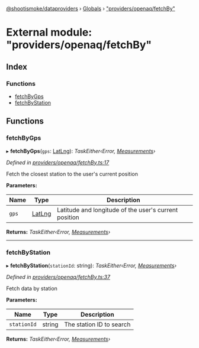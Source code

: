 [@shootismoke/dataproviders](../README.md) › [Globals](../globals.md) › ["providers/openaq/fetchBy"](_providers_openaq_fetchby_.md)

# External module: "providers/openaq/fetchBy"

## Index

### Functions

* [fetchByGps](_providers_openaq_fetchby_.md#fetchbygps)
* [fetchByStation](_providers_openaq_fetchby_.md#fetchbystation)

## Functions

###  fetchByGps

▸ **fetchByGps**(`gps`: [LatLng](../interfaces/_types_.latlng.md)): *TaskEither‹Error, [Measurements](_providers_openaq_validation_.md#measurements)›*

*Defined in [providers/openaq/fetchBy.ts:17](https://github.com/shootismoke/common/blob/abfb8ac/packages/dataproviders/src/providers/openaq/fetchBy.ts#L17)*

Fetch the closest station to the user's current position

**Parameters:**

Name | Type | Description |
------ | ------ | ------ |
`gps` | [LatLng](../interfaces/_types_.latlng.md) | Latitude and longitude of the user's current position  |

**Returns:** *TaskEither‹Error, [Measurements](_providers_openaq_validation_.md#measurements)›*

___

###  fetchByStation

▸ **fetchByStation**(`stationId`: string): *TaskEither‹Error, [Measurements](_providers_openaq_validation_.md#measurements)›*

*Defined in [providers/openaq/fetchBy.ts:37](https://github.com/shootismoke/common/blob/abfb8ac/packages/dataproviders/src/providers/openaq/fetchBy.ts#L37)*

Fetch data by station

**Parameters:**

Name | Type | Description |
------ | ------ | ------ |
`stationId` | string | The station ID to search  |

**Returns:** *TaskEither‹Error, [Measurements](_providers_openaq_validation_.md#measurements)›*
